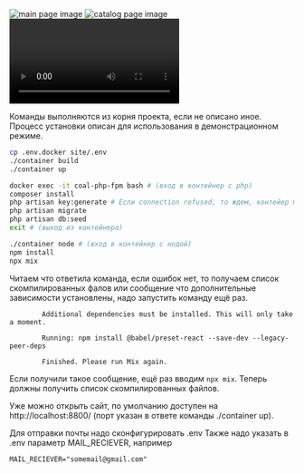 ![main page image](https://github.com/alexvsezanyato/coal/blob/dev/screenshots/1.png?raw=true)
![catalog page image](https://github.com/alexvsezanyato/coal/blob/dev/screenshots/2.png?raw=true)
![demo video](https://github.com/alexvsezanyato/coal/blob/dev/screenshots/1.webm?raw=true)

Команды выполняются из корня проекта, если не описано иное.
Процесс установки описан для использования в демонстрационном режиме.

```bash
cp .env.docker site/.env
./container build
./container up
```

```bash
docker exec -it coal-php-fpm bash # (вход в контейнер с php)
composer install
php artisan key:generate # Если connection refused, то ждем, контейер mysql с БД инициализируется
php artisan migrate
php artisan db:seed
exit # (выход из контейнера)
```

```bash
./container node # (вход в контейнер с нодой)
npm install
npx mix
```

Читаем что ответила команда, если ошибок нет, то получаем список скомпилированных фалов или сообщение что дополнительные зависимости установлены, надо запустить команду ещё раз.

```
        Additional dependencies must be installed. This will only take a moment.
        
        Running: npm install @babel/preset-react --save-dev --legacy-peer-deps
        
        Finished. Please run Mix again.
```

Если получили такое сообщение, ещё раз вводим ```npx mix```.
Теперь должны получить список скомпилированных файлов.

Уже можно открыть сайт, по умолчанию доступен на http://localhost:8800/ (порт указан в ответе команды ./container up).

Для отправки почты надо сконфигурировать .env
Также надо указать в .env параметр MAIL_RECIEVER, например

```
MAIL_RECIEVER="somemail@gmail.com"
```
